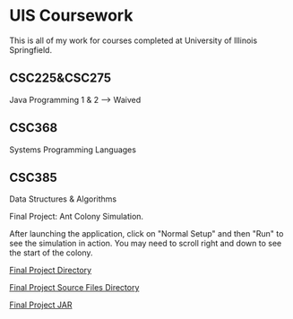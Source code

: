 UIS Coursework
==============

This is all of my work for courses completed at University of Illinois
Springfield.

CSC225&CSC275
-------------

Java Programming 1 & 2  --> Waived

CSC368
------

Systems Programming Languages

CSC385
------

Data Structures & Algorithms

Final Project:  Ant Colony Simulation.

After launching the application, click on "Normal Setup" and then "Run" to see the simulation in action.  You may need to scroll right and down to see the start of the colony.

[Final Project Directory](https://github.com/nnard1616/UIS/tree/master/CSC385/semesterProject)

[Final Project Source Files Directory](https://github.com/nnard1616/UIS/tree/master/CSC385/semesterProject/AntColonySimulation/src)

[Final Project JAR](https://github.com/nnard1616/UIS/raw/master/CSC385/semesterProject/AntColonySimulation/dist/AntColonySimulation.jar)

